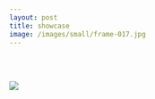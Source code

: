```yaml
---
layout: post
title: showcase
image: /images/small/frame-017.jpg
---
```

<br/>
<br/>

[![](/images/small/frame-017.jpg)](/showcase)
